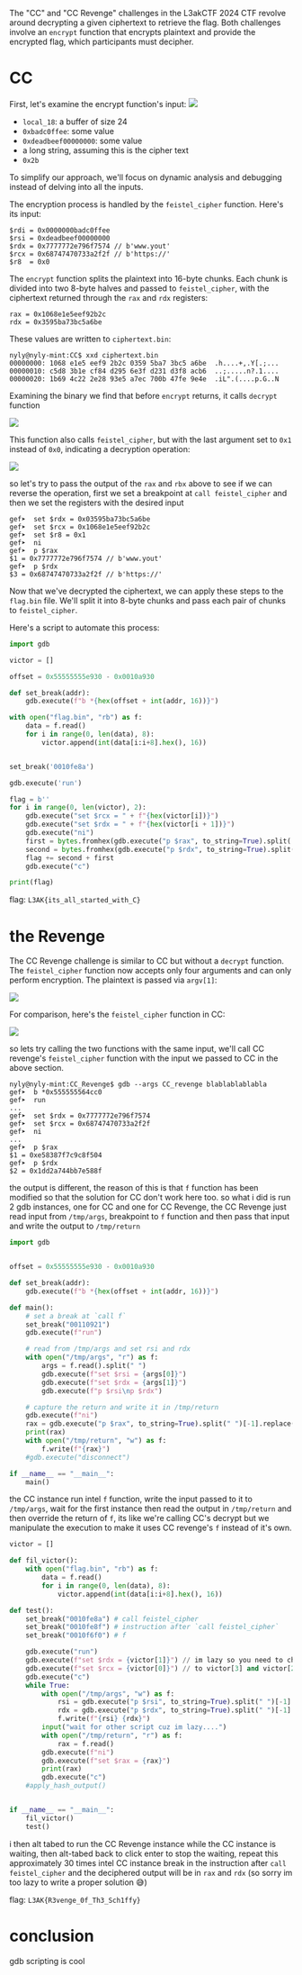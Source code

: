 The "CC" and "CC Revenge" challenges in the L3akCTF 2024 CTF revolve around decrypting a given ciphertext to retrieve the flag. Both challenges involve an `encrypt` function that encrypts plaintext and provide the encrypted flag, which participants must decipher.
# CC
First, let's examine the encrypt function's input:
![](../media/Pasted%20image%2020240529152142.png)
- `local_18`: a buffer of size 24
- `0xbadc0ffee`: some value
- `0xdeadbeef00000000`: some value
- a long string, assuming this is the cipher text
- `0x2b`

To simplify our approach, we'll focus on dynamic analysis and debugging instead of delving into all the inputs.

The encryption process is handled by the `feistel_cipher` function. Here's its input:
```
$rdi = 0x0000000badc0ffee
$rsi = 0xdeadbeef00000000
$rdx = 0x7777772e796f7574 // b'www.yout'
$rcx = 0x68747470733a2f2f // b'https://'
$r8  = 0x0
```
The `encrypt` function splits the plaintext into 16-byte chunks. Each chunk is divided into two 8-byte halves and passed to `feistel_cipher`, with the ciphertext returned through the `rax` and `rdx` registers:
```
rax = 0x1068e1e5eef92b2c
rdx = 0x3595ba73bc5a6be
```
These values are written to `ciphertext.bin`:
```
nyly@nyly-mint:CC$ xxd ciphertext.bin
00000000: 1068 e1e5 eef9 2b2c 0359 5ba7 3bc5 a6be  .h....+,.Y[.;...
00000010: c5d8 3b1e cf84 d295 6e3f d231 d3f8 acb6  ..;.....n?.1....
00000020: 1b69 4c22 2e28 93e5 a7ec 700b 47fe 9e4e  .iL".(....p.G..N
```

Examining the binary we find that before `encrypt` returns, it calls `decrypt` function

![](../media/Pasted%20image%2020240529151238.png)

This function also calls `feistel_cipher`, but with the last argument set to `0x1` instead of `0x0`, indicating a decryption operation:

![](../media/Pasted%20image%2020240529170105.png)

so let's try to pass the output of the `rax` and `rbx` above to see if we can reverse the operation, first we set a breakpoint at `call feistel_cipher` and then we set the registers with the desired input
```
gef➤  set $rdx = 0x03595ba73bc5a6be
gef➤  set $rcx = 0x1068e1e5eef92b2c
gef➤  set $r8 = 0x1
gef➤  ni
gef➤  p $rax
$1 = 0x7777772e796f7574 // b'www.yout'
gef➤  p $rdx
$3 = 0x68747470733a2f2f // b'https://'
```

Now that we've decrypted the ciphertext, we can apply these steps to the `flag.bin` file. We'll split it into 8-byte chunks and pass each pair of chunks to `feistel_cipher`.

Here's a script to automate this process:
```py
import gdb

victor = []

offset = 0x55555555e930 - 0x0010a930

def set_break(addr):
    gdb.execute(f"b *{hex(offset + int(addr, 16))}")

with open("flag.bin", "rb") as f:
    data = f.read()
    for i in range(0, len(data), 8):
        victor.append(int(data[i:i+8].hex(), 16))


set_break('0010fe8a')

gdb.execute('run')

flag = b''
for i in range(0, len(victor), 2):
    gdb.execute("set $rcx = " + f"{hex(victor[i])}")
    gdb.execute("set $rdx = " + f"{hex(victor[i + 1])}")
    gdb.execute("ni")
    first = bytes.fromhex(gdb.execute("p $rax", to_string=True).split(' ')[-1].replace('\n', '')[2:])
    second = bytes.fromhex(gdb.execute("p $rdx", to_string=True).split(' ')[-1].replace('\n', '')[2:])
    flag += second + first
    gdb.execute("c")

print(flag)
```

flag: `L3AK{its_all_started_with_C}`
# the Revenge

The CC Revenge challenge is similar to CC but without a `decrypt` function. The `feistel_cipher` function now accepts only four arguments and can only perform encryption. The plaintext is passed via `argv[1]`:

![](../media/Pasted%20image%2020240530153153.png)

For comparison, here's the `feistel_cipher` function in CC:

![](../media/Pasted%20image%2020240530153455.png)

so lets try calling the two functions with the same input, we'll call CC revenge's `feistel_cipher` function with the input we passed to CC in the above section.
```
nyly@nyly-mint:CC_Revenge$ gdb --args CC_revenge blablablablabla
gef➤  b *0x555555564cc0
gef➤  run
...
gef➤  set $rdx = 0x7777772e796f7574
gef➤  set $rcx = 0x68747470733a2f2f
gef➤  ni
...
gef➤  p $rax
$1 = 0xe58387f7c9c8f504
gef➤  p $rdx
$2 = 0x1dd2a744bb7e588f
```
the output is different, the reason of this is that `f` function has been modified so that the solution for CC don't work here too. so what i did is run 2 gdb instances, one for CC and one for CC Revenge, the CC Revenge just read input from `/tmp/args`, breakpoint to `f` function and then pass that input and write the output to `/tmp/return`
```py
import gdb


offset = 0x55555555e930 - 0x0010a930

def set_break(addr):
    gdb.execute(f"b *{hex(offset + int(addr, 16))}")

def main():
	# set a break at `call f`
    set_break("00110921")
    gdb.execute(f"run")

	# read from /tmp/args and set rsi and rdx
    with open("/tmp/args", "r") as f:
        args = f.read().split(" ")
        gdb.execute(f"set $rsi = {args[0]}")
        gdb.execute(f"set $rdx = {args[1]}")
        gdb.execute(f"p $rsi\np $rdx")

	# capture the return and write it in /tmp/return
    gdb.execute(f"ni")
    rax = gdb.execute("p $rax", to_string=True).split(" ")[-1].replace('\n', '')
    print(rax)
    with open("/tmp/return", "w") as f:
        f.write(f"{rax}")
    #gdb.execute("disconnect")

if __name__ == "__main__":
    main()
```

the CC instance run intel `f` function, write the input passed to it to `/tmp/args`, wait for the first instance then read the output in `/tmp/return` and then override the return of `f`, its like we're calling CC's decrypt but we manipulate the execution to make it uses CC revenge's `f` instead of it's own.
```py
victor = []

def fil_victor():
    with open("flag.bin", "rb") as f:
        data = f.read()
        for i in range(0, len(data), 8):
            victor.append(int(data[i:i+8].hex(), 16))

def test():
    set_break("0010fe8a") # call feistel_cipher
    set_break("0010fe8f") # instruction after `call feistel_cipher`
    set_break("0010f6f0") # f

    gdb.execute("run")
    gdb.execute(f"set $rdx = {victor[1]}") // im lazy so you need to change this
    gdb.execute(f"set $rcx = {victor[0]}") // to victor[3] and victor[2] when the first part is decrypted :)
    gdb.execute("c")
    while True:
        with open("/tmp/args", "w") as f:
            rsi = gdb.execute("p $rsi", to_string=True).split(" ")[-1].replace('\n', '')
            rdx = gdb.execute("p $rdx", to_string=True).split(" ")[-1].replace('\n', '')
            f.write(f"{rsi} {rdx}")
        input("wait for other script cuz im lazy....")
        with open("/tmp/return", "r") as f:
            rax = f.read()
        gdb.execute(f"ni")
        gdb.execute(f"set $rax = {rax}")
        print(rax)
        gdb.execute("c")
    #apply_hash_output()


if __name__ == "__main__":
    fil_victor()
    test()
```

i then alt tabed to run the CC Revenge instance while the CC instance is waiting, then alt-tabed back to click enter to stop the waiting, repeat this approximately 30 times intel CC instance break in the instruction after `call feistel_cipher` and the deciphered output will be in `rax` and `rdx` (so sorry im too lazy to write a proper solution 😅)

flag: `L3AK{R3venge_0f_Th3_Sch1ffy}`
# conclusion
gdb scripting is cool
